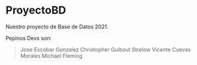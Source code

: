 # ProyectoBD
Nuestro proyecto de Base de Datos 2021.


Pepinos Devs son:
>Jose Escobar Gonzalez 
>Christopher Guibout Strelow 
>Vicente Cuevas Morales 
>Michael Fleming 
